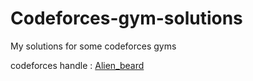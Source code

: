 # Codeforces-gym-solutions
My solutions for some codeforces gyms 

codeforces handle : [Alien_beard](https://codeforces.com/profile/Alien_beard)

